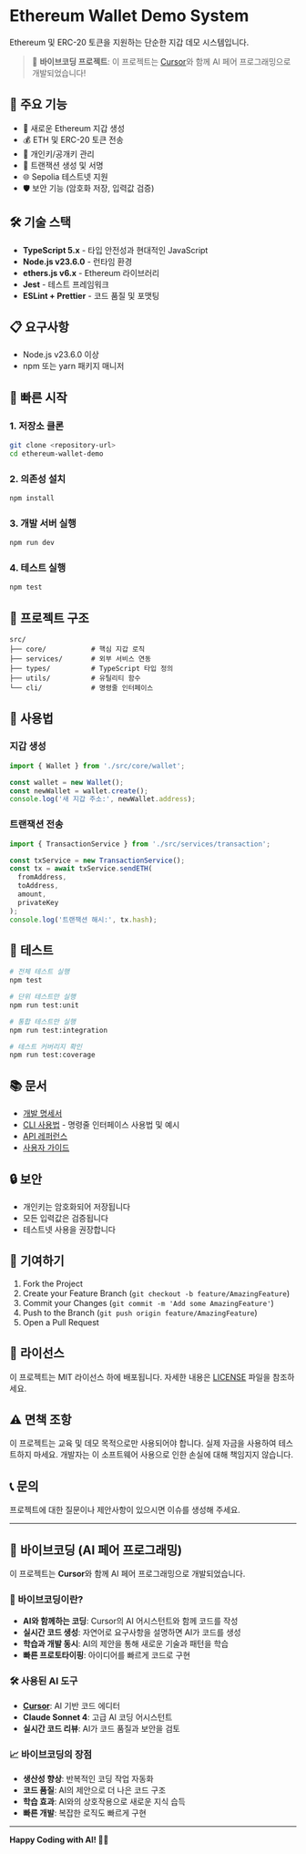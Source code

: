 # Ethereum Wallet Demo System

Ethereum 및 ERC-20 토큰을 지원하는 단순한 지갑 데모 시스템입니다.

> 🚀 **바이브코딩 프로젝트**: 이 프로젝트는 [Cursor](https://cursor.sh/)와 함께 AI 페어 프로그래밍으로 개발되었습니다!

## 🚀 주요 기능

- 🔐 새로운 Ethereum 지갑 생성
- 💰 ETH 및 ERC-20 토큰 전송
- 🔑 개인키/공개키 관리
- 📝 트랜잭션 생성 및 서명
- 🌐 Sepolia 테스트넷 지원
- 🛡️ 보안 기능 (암호화 저장, 입력값 검증)

## 🛠️ 기술 스택

- **TypeScript 5.x** - 타입 안전성과 현대적인 JavaScript
- **Node.js v23.6.0** - 런타임 환경
- **ethers.js v6.x** - Ethereum 라이브러리
- **Jest** - 테스트 프레임워크
- **ESLint + Prettier** - 코드 품질 및 포맷팅

## 📋 요구사항

- Node.js v23.6.0 이상
- npm 또는 yarn 패키지 매니저

## 🚀 빠른 시작

### 1. 저장소 클론
```bash
git clone <repository-url>
cd ethereum-wallet-demo
```

### 2. 의존성 설치
```bash
npm install
```

### 3. 개발 서버 실행
```bash
npm run dev
```

### 4. 테스트 실행
```bash
npm test
```

## 📁 프로젝트 구조

```
src/
├── core/           # 핵심 지갑 로직
├── services/       # 외부 서비스 연동
├── types/          # TypeScript 타입 정의
├── utils/          # 유틸리티 함수
└── cli/            # 명령줄 인터페이스
```

## 🔧 사용법

### 지갑 생성
```typescript
import { Wallet } from './src/core/wallet';

const wallet = new Wallet();
const newWallet = wallet.create();
console.log('새 지갑 주소:', newWallet.address);
```

### 트랜잭션 전송
```typescript
import { TransactionService } from './src/services/transaction';

const txService = new TransactionService();
const tx = await txService.sendETH(
  fromAddress,
  toAddress,
  amount,
  privateKey
);
console.log('트랜잭션 해시:', tx.hash);
```

## 🧪 테스트

```bash
# 전체 테스트 실행
npm test

# 단위 테스트만 실행
npm run test:unit

# 통합 테스트만 실행
npm run test:integration

# 테스트 커버리지 확인
npm run test:coverage
```

## 📚 문서

- [개발 명세서](./DEVELOPMENT_SPEC.md)
- [CLI 사용법](./CLI.md) - 명령줄 인터페이스 사용법 및 예시
- [API 레퍼런스](./docs/api.md)
- [사용자 가이드](./docs/user-guide.md)

## 🔒 보안

- 개인키는 암호화되어 저장됩니다
- 모든 입력값은 검증됩니다
- 테스트넷 사용을 권장합니다

## 🤝 기여하기

1. Fork the Project
2. Create your Feature Branch (`git checkout -b feature/AmazingFeature`)
3. Commit your Changes (`git commit -m 'Add some AmazingFeature'`)
4. Push to the Branch (`git push origin feature/AmazingFeature`)
5. Open a Pull Request

## 📄 라이선스

이 프로젝트는 MIT 라이선스 하에 배포됩니다. 자세한 내용은 [LICENSE](LICENSE) 파일을 참조하세요.

## ⚠️ 면책 조항

이 프로젝트는 교육 및 데모 목적으로만 사용되어야 합니다. 실제 자금을 사용하여 테스트하지 마세요. 개발자는 이 소프트웨어 사용으로 인한 손실에 대해 책임지지 않습니다.

## 📞 문의

프로젝트에 대한 질문이나 제안사항이 있으시면 이슈를 생성해 주세요.

---

## 🤖 바이브코딩 (AI 페어 프로그래밍)

이 프로젝트는 **Cursor**와 함께 AI 페어 프로그래밍으로 개발되었습니다.

### 🎯 바이브코딩이란?
- **AI와 함께하는 코딩**: Cursor의 AI 어시스턴트와 함께 코드를 작성
- **실시간 코드 생성**: 자연어로 요구사항을 설명하면 AI가 코드를 생성
- **학습과 개발 동시**: AI의 제안을 통해 새로운 기술과 패턴을 학습
- **빠른 프로토타이핑**: 아이디어를 빠르게 코드로 구현

### 🛠️ 사용된 AI 도구
- **[Cursor](https://cursor.sh/)**: AI 기반 코드 에디터
- **Claude Sonnet 4**: 고급 AI 코딩 어시스턴트
- **실시간 코드 리뷰**: AI가 코드 품질과 보안을 검토

### 📈 바이브코딩의 장점
- **생산성 향상**: 반복적인 코딩 작업 자동화
- **코드 품질**: AI의 제안으로 더 나은 코드 구조
- **학습 효과**: AI와의 상호작용으로 새로운 지식 습득
- **빠른 개발**: 복잡한 로직도 빠르게 구현

---

**Happy Coding with AI! 🎉🤖**


